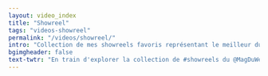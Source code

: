 ```yaml
---
layout: video_index
title: "Showreel"
tags: "videos-showreel"
permalink: "/videos/showreel/"
intro: "Collection de mes showreels favoris représentant le meilleur du motion design & de l'édition vidéo."
bgimgheader: false
text-twtr: "En train d'explorer la collection de #showreels du @MagDuWebdesign"
---
```

